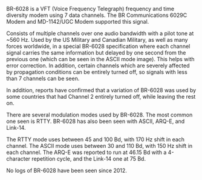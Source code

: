 BR-6028 is a VFT (Voice Frequency Telegraph) frequency and time diversity modem using 7 data channels. The BR Communications 6029C Modem and MD-1142/UGC Modem supported this signal.

Consists of multiple channels over one audio bandwidth with a pilot tone at ~560 Hz. Used by the US Military and Canadian Military, as well as many forces worldwide, in a special BR-6028 specification where each channel signal carries the same information but delayed by one second from the previous one (which can be seen in the ASCII mode image). This helps with error correction. In addition, certain channels which are severely affected by propagation conditions can be entirely turned off, so signals with less than 7 channels can be seen.

In addition, reports have confirmed that a variation of BR-6028 was used by some countries that had Channel 2 entirely turned off, while leaving the rest on.

There are several modulation modes used by BR-6028. The most common one seen is RTTY. BR-6028 has also been seen with ASCII, ARQ-E, and Link-14.

The RTTY mode uses between 45 and 100 Bd, with 170 Hz shift in each channel. The ASCII mode uses between 30 and 110 Bd, with 150 Hz shift in each channel. The ARQ-E was reported to run at 46.15 Bd with a 4-character repetition cycle, and the Link-14 one at 75 Bd.

No logs of BR-6028 have been seen since 2012.